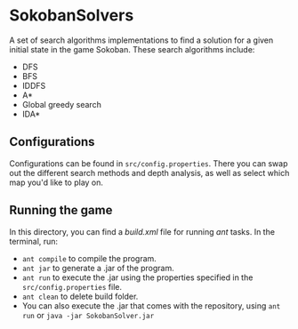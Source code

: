 # SokobanSolvers
A set of search algorithms implementations to find a solution for a given initial state in the game Sokoban. These search algorithms include:
* DFS
* BFS
* IDDFS
* A*
* Global greedy search
* IDA*

## Configurations
Configurations can be found in `src/config.properties`. There you can swap out the different search methods and depth analysis, as well as select which map you'd like to play on.

## Running the game
In this directory, you can find a *build.xml* file for running *ant* tasks. In the terminal, run:
* `ant compile` to compile the program.
* `ant jar` to generate a .jar of the program.
* `ant run` to execute the .jar using the properties specified in the `src/config.properties` file.
* `ant clean` to delete build folder.
* You can also execute the .jar that comes with the repository, using `ant run` or `java -jar SokobanSolver.jar`
